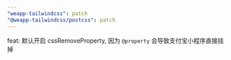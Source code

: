 ```yaml
---
"weapp-tailwindcss": patch
"@weapp-tailwindcss/postcss": patch
---
```


feat: 默认开启 cssRemoveProperty, 因为 `@property` 会导致支付宝小程序直接挂掉
